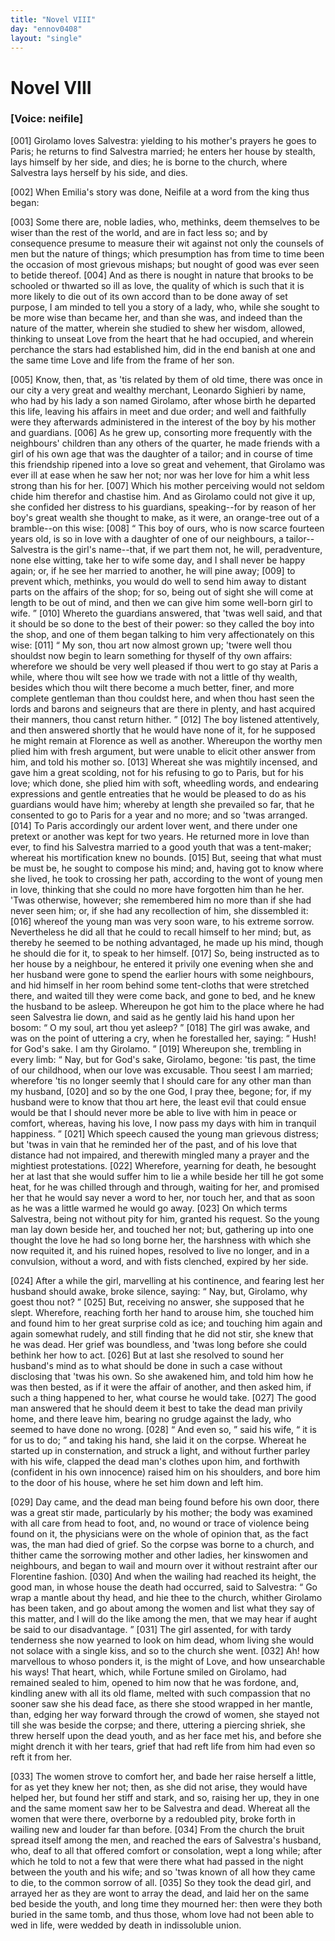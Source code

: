 ```yaml
---
title: "Novel VIII"
day: "ennov0408"
layout: "single"
---
```

<div id="nov0408" type="novella" who="neifile">
 <h1>
  Novel VIII
 </h1>
 <argument>
  <p>
   <h3>
    [Voice: neifile]
   </h3>
  </p>
  <p>
   <a name="p04080001">
    [001]
   </a>
   Girolamo loves Salvestra: yielding to his mother's prayers
 he goes to Paris; he returns to find Salvestra
 married; he enters her house by stealth, lays himself
 by her side, and dies; he is borne to the church,
 where Salvestra lays herself by his side, and dies.
  </p>
 </argument>
 <div3 type="commentary" who="author">
  <p>
   <a name="p04080002">
    [002]
   </a>
   When
   Emilia's story was done, Neifile at a word
	from the king thus began:
  </p>
 </div3>
 <div3 type="commentary" who="neifile">
  <p>
   <a name="p04080003">
    [003]
   </a>
   Some there are, noble ladies, who, methinks, deem
	themselves to be wiser than the rest of the world, and are in fact less
	so; and by consequence presume to measure their wit against not
	only the counsels of men but the nature of things; which presumption
	has from time to time been the occasion of most grievous mishaps;
	but nought of good was ever seen to betide thereof.
   <a name="p04080004">
    [004]
   </a>
   And
	as there is nought in nature that brooks to be schooled or thwarted
	so ill as love, the quality of which is such that it is more likely to die
	out of its own accord than to be done away of set purpose, I am
	minded to tell you a story of a lady, who, while she sought to be
	more wise than became her, and than she was, and indeed than the
	nature of the matter, wherein she studied to shew her wisdom, allowed,
	thinking to unseat Love from the heart that he had occupied, and
	wherein perchance the stars had established him, did in the end
	banish at one and the same time Love and life from the frame of
	her son.
  </p>
 </div3>
 <p>
  <a name="p04080005">
   [005]
  </a>
  Know, then, that, as 'tis related by them of old time, there was
 once in our city a very great and wealthy merchant, Leonardo
 Sighieri by name, who had by his lady a son named Girolamo, after
 whose birth he departed this life, leaving his affairs in meet and due
 order; and well and faithfully were they afterwards administered in
  the interest of the boy by his mother and guardians.
  <a name="p04080006">
   [006]
  </a>
  As he grew
 up, consorting more frequently with the neighbours' children than
 any others of the quarter, he made friends with a girl of his own
 age that was the daughter of a tailor; and in course of time this
 friendship ripened into a love so great and vehement, that Girolamo
 was ever ill at ease when he saw her not; nor was her love for him
 a whit less strong than his for her.
  <a name="p04080007">
   [007]
  </a>
  Which his mother perceiving
 would not seldom chide him therefor and chastise him. And as
 Girolamo could not give it up, she confided her distress to his
 guardians, speaking--for by reason of her boy's great wealth she
 thought to make, as it were, an orange-tree out of a bramble--on
 this wise:
  <a name="p04080008">
   [008]
  </a>
  <q direct="unspecified">
   This boy of ours, who is now scarce fourteen years
 old, is so in love with a daughter of one of our neighbours, a
 tailor--Salvestra
 is the girl's name--that, if we part them not, he will, peradventure,
 none else witting, take her to wife some day, and I shall
 never be happy again; or, if he see her married to another, he will
 pine away;
   <a name="p04080009">
    [009]
   </a>
   to prevent which, methinks, you would do well to send
 him away to distant parts on the affairs of the shop; for so, being
 out of sight she will come at length to be out of mind, and then we
 can give him some well-born girl to wife.
  </q>
  <a name="p04080010">
   [010]
  </a>
  Whereto the guardians
 answered, that 'twas well said, and that it should be so done to the
 best of their power: so they called the boy into the shop, and one
 of them began talking to him very affectionately on this wise:
  <a name="p04080011">
   [011]
  </a>
  <q direct="unspecified">
   My son, thou art now almost grown up; 'twere well thou shouldst
 now begin to learn something for thyself of thy own affairs: wherefore
 we should be very well pleased if thou wert to go stay at Paris
 a while, where thou wilt see how we trade with not a little of thy
 wealth, besides which thou wilt there become a much better, finer,
 and more complete gentleman than thou couldst here, and when
 thou hast seen the lords and barons and seigneurs that are there in
 plenty, and hast acquired their manners, thou canst return hither.
  </q>
  <a name="p04080012">
   [012]
  </a>
  The boy listened attentively, and then answered shortly that he
 would have none of it, for he supposed he might remain at Florence
 as well as another. Whereupon the worthy men plied him with fresh
 argument, but were unable to elicit other answer from him, and
 told his mother so.
  <a name="p04080013">
   [013]
  </a>
  Whereat she was mightily incensed, and gave
 him a great scolding, not for his refusing to go to Paris, but for his
 love; which done, she plied him with soft, wheedling words, and
  endearing expressions and gentle entreaties that he would be pleased
 to do as his guardians would have him; whereby at length she prevailed
 so far, that he consented to go to Paris for a year and no more;
 and so 'twas arranged.
  <a name="p04080014">
   [014]
  </a>
  To Paris accordingly our ardent lover went,
 and there under one pretext or another was kept for two years. He
 returned more in love than ever, to find his Salvestra married to a
 good youth that was a tent-maker; whereat his mortification knew
 no bounds.
  <a name="p04080015">
   [015]
  </a>
  But, seeing that what must be must be, he sought to
 compose his mind; and, having got to know where she lived, he
 took to crossing her path, according to the wont of young men in
 love, thinking that she could no more have forgotten him than he
 her. 'Twas otherwise, however; she remembered him no more
 than if she had never seen him; or, if she had any recollection of
 him, she dissembled it:
  <a name="p04080016">
   [016]
  </a>
  whereof the young man was very soon ware,
 to his extreme sorrow. Nevertheless he did all that he could to
 recall himself to her mind; but, as thereby he seemed to be nothing
 advantaged, he made up his mind, though he should die for it, to
 speak to her himself.
  <a name="p04080017">
   [017]
  </a>
  So, being instructed as to her house by a neighbour,
 he entered it privily one evening when she and her husband
 were gone to spend the earlier hours with some neighbours, and hid
 himself in her room behind some tent-cloths that were stretched
 there, and waited till they were come back, and gone to bed, and he
 knew the husband to be asleep. Whereupon he got him to the
 place where he had seen Salvestra lie down, and said as he gently
 laid his hand upon her bosom:
  <q direct="unspecified">
   O my soul, art thou yet asleep?
  </q>
  <a name="p04080018">
   [018]
  </a>
  The girl was awake, and was on the point of uttering a cry, when
 he forestalled her, saying:
  <q direct="unspecified">
   Hush! for God's sake. I am thy
 Girolamo.
  </q>
  <a name="p04080019">
   [019]
  </a>
  Whereupon she, trembling in every limb:
  <q direct="unspecified">
   Nay, but
 for God's sake, Girolamo, begone: 'tis past, the time of our childhood,
 when our love was excusable. Thou seest I am married;
 wherefore 'tis no longer seemly that I should care for any other man
 than my husband,
   <a name="p04080020">
    [020]
   </a>
   and so by the one God, I pray thee, begone; for,
 if my husband were to know that thou art here, the least evil that
 could ensue would be that I should never more be able to live with
 him in peace or comfort, whereas, having his love, I now pass my
 days with him in tranquil happiness.
  </q>
  <a name="p04080021">
   [021]
  </a>
  Which speech caused the
 young man grievous distress; but 'twas in vain that he reminded
 her of the past, and of his love that distance had not impaired, and
 therewith mingled many a prayer and the mightiest protestations.
  <a name="p04080022">
   [022]
  </a>
  Wherefore, yearning for death, he besought her at last that she would
 suffer him to lie a while beside her till he got some heat, for he was
 chilled through and through, waiting for her, and promised her that
 he would say never a word to her, nor touch her, and that as soon
 as he was a little warmed he would go away.
  <a name="p04080023">
   [023]
  </a>
  On which terms
 Salvestra, being not without pity for him, granted his request. So
 the young man lay down beside her, and touched her not; but,
 gathering up into one thought the love he had so long borne her,
 the harshness with which she now requited it, and his ruined hopes,
 resolved to live no longer, and in a convulsion, without a word, and
 with fists clenched, expired by her side.
 </p>
 <p>
  <a name="p04080024">
   [024]
  </a>
  After a while the girl, marvelling at his continence, and fearing
 lest her husband should awake, broke silence, saying:
  <q direct="unspecified">
   Nay, but,
 Girolamo, why goest thou not?
  </q>
  <a name="p04080025">
   [025]
  </a>
  But, receiving no answer, she
 supposed that he slept. Wherefore, reaching forth her hand to
 arouse him, she touched him and found him to her great surprise
 cold as ice; and touching him again and again somewhat rudely, and
 still finding that he did not stir, she knew that he was dead. Her
 grief was boundless, and 'twas long before she could bethink her how
 to act.
  <a name="p04080026">
   [026]
  </a>
  But at last she resolved to sound her husband's mind as to
 what should be done in such a case without disclosing that 'twas his
 own. So she awakened him, and told him how he was then bested,
 as if it were the affair of another, and then asked him, if such a thing
 happened to her, what course he would take.
  <a name="p04080027">
   [027]
  </a>
  The good man
 answered that he should deem it best to take the dead man privily
 home, and there leave him, bearing no grudge against the lady, who
 seemed to have done no wrong.
  <a name="p04080028">
   [028]
  </a>
  <q direct="unspecified">
   And even so,
  </q>
  said his wife,
  <q direct="unspecified">
   it
 is for us to do;
  </q>
  and taking his hand, she laid it on the corpse.
 Whereat he started up in consternation, and struck a light, and without
 further parley with his wife, clapped the dead man's clothes
 upon him, and forthwith (confident in his own innocence) raised
 him on his shoulders, and bore him to the door of his house, where
 he set him down and left him.
 </p>
 <p>
  <a name="p04080029">
   [029]
  </a>
  Day came, and the dead man being found before his own door,
 there was a great stir made, particularly by his mother; the body
 was examined with all care from head to foot, and, no wound or trace
 of violence being found on it, the physicians were on the whole of
 opinion that, as the fact was, the man had died of grief. So the corpse
 was borne to a church, and thither came the sorrowing mother and
  other ladies, her kinswomen and neighbours, and began to wail and
 mourn over it without restraint after our Florentine fashion.
  <a name="p04080030">
   [030]
  </a>
  And
 when the wailing had reached its height, the good man, in whose
 house the death had occurred, said to Salvestra:
  <q direct="unspecified">
   Go wrap a
 mantle about thy head, and hie thee to the church, whither Girolamo
 has been taken, and go about among the women and list what
 they say of this matter, and I will do the like among the men, that
 we may hear if aught be said to our disadvantage.
  </q>
  <a name="p04080031">
   [031]
  </a>
  The girl
 assented, for with tardy tenderness she now yearned to look on him
 dead, whom living she would not solace with a single kiss, and so to
 the church she went.
  <a name="p04080032">
   [032]
  </a>
  Ah! how marvellous to whoso ponders it, is
 the might of Love, and how unsearchable his ways! That heart,
 which, while Fortune smiled on Girolamo, had remained sealed to
 him, opened to him now that he was fordone, and, kindling anew
 with all its old flame, melted with such compassion that no sooner
 saw she his dead face, as there she stood wrapped in her mantle,
 than, edging her way forward through the crowd of women, she
 stayed not till she was beside the corpse; and there, uttering a piercing
 shriek, she threw herself upon the dead youth, and as her face
 met his, and before she might drench it with her tears, grief that had
 reft life from him had even so reft it from her.
 </p>
 <p>
  <a name="p04080033">
   [033]
  </a>
  The women strove to comfort her, and bade her raise herself a
 little, for as yet they knew her not; then, as she did not arise, they
 would have helped her, but found her stiff and stark, and so, raising
 her up, they in one and the same moment saw her to be Salvestra
 and dead. Whereat all the women that were there, overborne by
 a redoubled pity, broke forth in wailing new and louder far than
 before.
  <a name="p04080034">
   [034]
  </a>
  From the church the bruit spread itself among the men,
 and reached the ears of Salvestra's husband, who, deaf to all that
 offered comfort or consolation, wept a long while; after which he
 told to not a few that were there what had passed in the night
 between the youth and his wife; and so 'twas known of all how
 they came to die, to the common sorrow of all.
  <a name="p04080035">
   [035]
  </a>
  So they took the
 dead girl, and arrayed her as they are wont to array the dead, and
 laid her on the same bed beside the youth, and long time they
 mourned her: then were they both buried in the same tomb, and
 thus those, whom love had not been able to wed in life, were wedded
 by death in indissoluble union.
 </p>
</div>